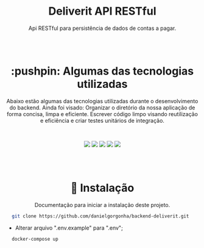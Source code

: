 <h1 align="center">Deliverit API RESTful</h1>
<p align="center">
  Api RESTful para persistência de dados de contas a pagar.
</p>
<br><br>

<h1 align="center">:pushpin: Algumas das tecnologias utilizadas</h1>
<p align="center">
  Abaixo estão algumas das tecnologias utilizadas durante o desenvolvimento do backend. Ainda foi visado: Organizar o diretório da nossa aplicação de forma concisa, limpa e eficiente. Escrever código limpo visando reutilização e eficiência e criar testes unitários de integração.
</p>
<br>
<p align="center">
  <img  src="https://img.shields.io/badge/-Yarn-2C8EBB?&style=for-the-badge&logoColor=fff&logo=yarn&logoWidth=25"/>
  <img  src="https://img.shields.io/badge/-TypeScript-3178C6?&style=for-the-badge&logoColor=fff&logo=TypeScript&logoWidth=25"/>
  <img  src="https://img.shields.io/badge/-Node.js-339933?&style=for-the-badge&logoColor=fff&logo=Node.js&logoWidth=25"/>
  <img  src="https://img.shields.io/badge/-Typeorm-F37626?&style=for-the-badge&logoColor=fff&logo=Databricks&logoWidth=25"/>
  <img  src="https://img.shields.io/badge/-Docker-2496ED?&style=for-the-badge&logoColor=fff&logo=Docker&logoWidth=25"/>
</p>

<br><br>

<h1 align="center">🚀 Instalação</h1>
<p align="center">
  Documentação para iniciar a instalação deste projeto.
</p>

```bash
  git clone https://github.com/danielgorgonha/backend-deliverit.git
```

- Alterar arquivo ".env.example" para ".env";

```bash
  docker-compose up
```
